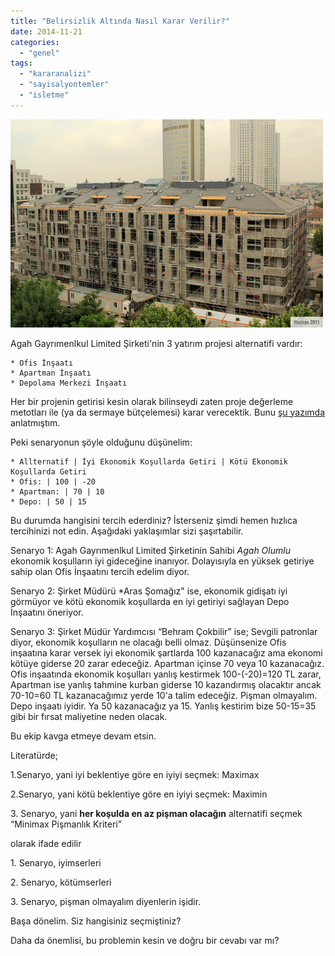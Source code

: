 ```yaml
---
title: "Belirsizlik Altında Nasıl Karar Verilir?"
date: 2014-11-21
categories: 
  - "genel"
tags: 
  - "kararanalizi"
  - "sayisalyontemler"
  - "isletme"
---
```


![](/images/tumblr_inline_nfebkqdglr1r4exmc.jpg)

Agah Gayrımenlkul Limited Şirketi'nin 3 yatırım projesi alternatifi vardır:

```
* Ofis İnşaatı
* Apartman İnşaatı
* Depolama Merkezi İnşaatı
```

Her bir projenin getirisi kesin olarak bilinseydi zaten proje değerleme metotları ile (ya da sermaye bütçelemesi) karar verecektik. Bunu [şu yazımda](http://blog.suatatan.com/post/102345894983/sermaye-butcelemesi) anlatmıştım.

Peki senaryonun şöyle olduğunu düşünelim:

```
* Allternatif | İyi Ekonomik Koşullarda Getiri | Kötü Ekonomik Koşullarda Getiri
* Ofis: | 100 | -20 
* Apartman: | 70 | 10
* Depo: | 50 | 15
```

Bu durumda hangisini tercih ederdiniz? İsterseniz şimdi hemen hızlıca tercihinizi not edin. Aşağıdaki yaklaşımlar sizi şaşırtabilir.

Senaryo 1: Agah Gayrımenlkul Limited Şirketinin Sahibi _Agah Olumlu_ ekonomik koşulların iyi gideceğine inanıyor. Dolayısıyla en yüksek getiriye sahip olan Ofis İnşaatını tercih edelim diyor.

Senaryo 2: Şirket Müdürü \*Aras Şomağız" ise, ekonomik gidişatı iyi görmüyor ve kötü ekonomik koşullarda en iyi getiriyi sağlayan Depo İnşaatını öneriyor.

Senaryo 3: Şirket Müdür Yardımcısı “Behram Çokbilir” ise; Sevgili patronlar diyor, ekonomik koşulların ne olacağı belli olmaz. Düşünsenize Ofis inşaatına karar versek iyi ekonomik şartlarda 100 kazanacağız ama ekonomi kötüye giderse 20 zarar edeceğiz. Apartman içinse 70 veya 10 kazanacağız. Ofis inşaatında ekonomik koşulları yanlış kestirmek 100-(-20)=120 TL zarar, Apartman ise yanlış tahmine kurban giderse 10 kazandırmış olacaktır ancak 70-10=60 TL kazanacağımız yerde 10'a talim edeceğiz. Pişman olmayalım. Depo inşaatı iyidir. Ya 50 kazanacağız ya 15. Yanlış kestirim bize 50-15=35 gibi bir fırsat maliyetine neden olacak.

Bu ekip kavga etmeye devam etsin.

Literatürde;

1.Senaryo, yani iyi beklentiye göre en iyiyi seçmek: Maximax

2.Senaryo, yani kötü beklentiye göre en iyiyi seçmek: Maximin

3\. Senaryo, yani **her koşulda en az pişman olacağın** alternatifi seçmek “Minimax Pişmanlık Kriteri”

olarak ifade edilir

1\. Senaryo, iyimserleri

2\. Senaryo, kötümserleri

3\. Senaryo, pişman olmayalım diyenlerin işidir.

Başa dönelim. Siz hangisiniz seçmiştiniz?

Daha da önemlisi, bu problemin kesin ve doğru bir cevabı var mı?
